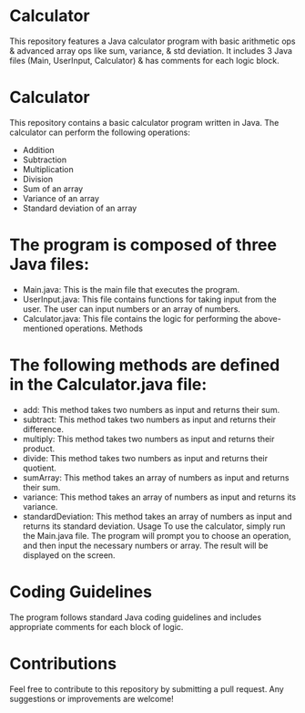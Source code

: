 # Calculator
This repository features a Java calculator program with basic arithmetic ops &amp; advanced array ops like sum, variance, &amp; std deviation. It includes 3 Java files (Main, UserInput, Calculator) &amp; has comments for each logic block. 

# Calculator
This repository contains a basic calculator program written in Java. The calculator can perform the following operations:

- Addition
- Subtraction
- Multiplication
- Division
- Sum of an array
- Variance of an array
- Standard deviation of an array

# The program is composed of three Java files:
- Main.java: This is the main file that executes the program.
- UserInput.java: This file contains functions for taking input from the user. The user can input numbers or an array of numbers.
- Calculator.java: This file contains the logic for performing the above-mentioned operations.
Methods

# The following methods are defined in the Calculator.java file:
- add: This method takes two numbers as input and returns their sum.
- subtract: This method takes two numbers as input and returns their difference.
- multiply: This method takes two numbers as input and returns their product.
- divide: This method takes two numbers as input and returns their quotient.
- sumArray: This method takes an array of numbers as input and returns their sum.
- variance: This method takes an array of numbers as input and returns its variance.
- standardDeviation: This method takes an array of numbers as input and returns its standard deviation.
Usage
To use the calculator, simply run the Main.java file. The program will prompt you to choose an operation, and then input the necessary numbers or array. The result will be displayed on the screen.

# Coding Guidelines
The program follows standard Java coding guidelines and includes appropriate comments for each block of logic.

# Contributions
Feel free to contribute to this repository by submitting a pull request. Any suggestions or improvements are welcome!
